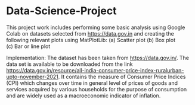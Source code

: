 # Data-Science-Project
This project work includes performing some basic analysis using Google Colab on datasets selected from https://data.gov.in
and creating the following relevant plots using MatPlotLib:
(a) Scatter plot
(b) Box plot	
(c) Bar or line plot

Implementation: 
The dataset has been taken from https://data.gov.in/. The data set is available to be downloaded from the link https://data.gov.in/resource/all-india-consumer-price-index-ruralurban-upto-november-2021. It contains the measure of Consumer Price Indices (CPI) which changes over time in general level of prices of goods and services acquired by various households for the purpose of consumption and are widely used as a macroeconomic indicator of inflation.
